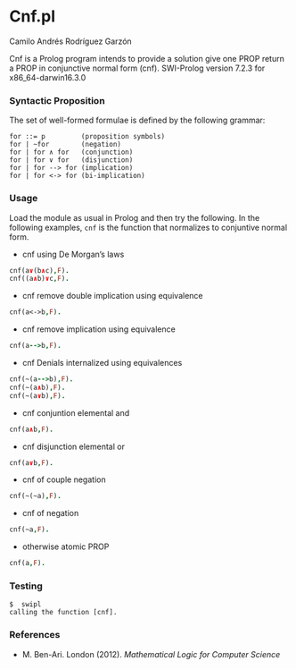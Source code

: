 # Cnf.pl

Camilo Andrés Rodríguez Garzón

Cnf is a Prolog program intends to provide a solution
give one PROP return a PROP in conjunctive normal form (cnf).
SWI-Prolog version 7.2.3 for x86_64-darwin16.3.0

### Syntactic Proposition

The set of well-formed formulae is defined by the following grammar:

    for ::= p         (proposition symbols)
    for | ~for        (negation)
    for | for ∧ for   (conjunction)
    for | for ∨ for   (disjunction)
    for | for --> for (implication)
    for | for <-> for (bi-implication)

### Usage

Load the module as usual in Prolog and then try the following.
In the following examples, `cnf` is the function that normalizes to conjuntive normal form.

* cnf using De Morgan’s laws

```Prolog
cnf(a∨(b∧c),F).
cnf((a∧b)∨c,F).
```
* cnf remove double implication using equivalence

```Prolog
cnf(a<->b,F).
```
* cnf remove implication using equivalence

```Prolog
cnf(a-->b,F).
```
* cnf Denials internalized using equivalences

```Prolog
cnf(~(a-->b),F).
cnf(~(a∧b),F).
cnf(~(a∨b),F).
```
* cnf conjuntion elemental and

```Prolog
cnf(a∧b,F).
```
* cnf disjunction elemental or

```Prolog
cnf(a∨b,F).
```
* cnf of couple negation

```Prolog
cnf(~(~a),F).
```
* cnf of negation

```Prolog
cnf(~a,F).
```
* otherwise atomic PROP

```Prolog
cnf(a,F).
```

### Testing

```
$  swipl
calling the function [cnf].
```
### References

* M. Ben-Ari. London (2012). *Mathematical Logic for Computer Science*
